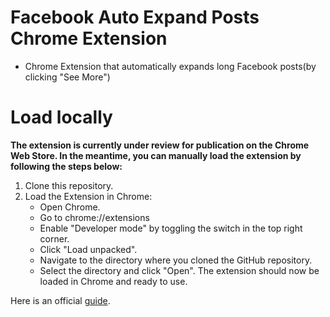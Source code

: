 # Facebook Auto Expand Posts Chrome Extension
- Chrome Extension that automatically expands long Facebook posts(by clicking "See More")

# Load locally
**The extension is currently under review for publication on the Chrome Web Store. In the meantime, you can manually load the extension by following the steps below:** 
1. Clone this repository.
2. Load the Extension in Chrome: 
    - Open Chrome.
    - Go to chrome://extensions
    - Enable "Developer mode" by toggling the switch in the top right corner.
    - Click "Load unpacked".
    - Navigate to the directory where you cloned the GitHub repository.
    - Select the directory and click "Open".
The extension should now be loaded in Chrome and ready to use.

Here is an official [guide](https://developer.chrome.com/docs/extensions/mv3/getstarted/development-basics/#load-unpacked). 



<!--<div align="center">
  <img src="icon.png" width="256px" margin="auto">
</div>
-->





























  




   
